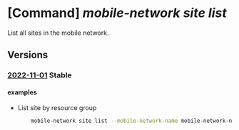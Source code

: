 # [Command] _mobile-network site list_

List all sites in the mobile network.

## Versions

### [2022-11-01](/Resources/mgmt-plane/L3N1YnNjcmlwdGlvbnMve30vcmVzb3VyY2Vncm91cHMve30vcHJvdmlkZXJzL21pY3Jvc29mdC5tb2JpbGVuZXR3b3JrL21vYmlsZW5ldHdvcmtzL3t9L3NpdGVz/2022-11-01.xml) **Stable**

<!-- mgmt-plane /subscriptions/{}/resourcegroups/{}/providers/microsoft.mobilenetwork/mobilenetworks/{}/sites 2022-11-01 -->

#### examples

- List site by resource group
    ```bash
        mobile-network site list --mobile-network-name mobile-network-name -g rg
    ```
